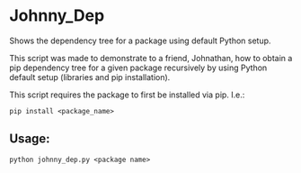 # Johnny_Dep
Shows the dependency tree for a package using default Python setup.  
  
This script was made to demonstrate to a friend, Johnathan, how to obtain a pip dependency tree for a given package recursively by using Python default setup (libraries and pip installation).  
  
This script requires the package to first be installed via pip. I.e.:
```
pip install <package_name>
```
  
## Usage:  
```
python johnny_dep.py <package name>
```

